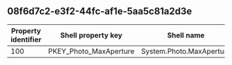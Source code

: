 ## 08f6d7c2-e3f2-44fc-af1e-5aa5c81a2d3e

Property identifier | Shell property key | Shell name | Alias
--- | --- | --- | ---
100 | PKEY_Photo_MaxAperture | System.Photo.MaxAperture | 

